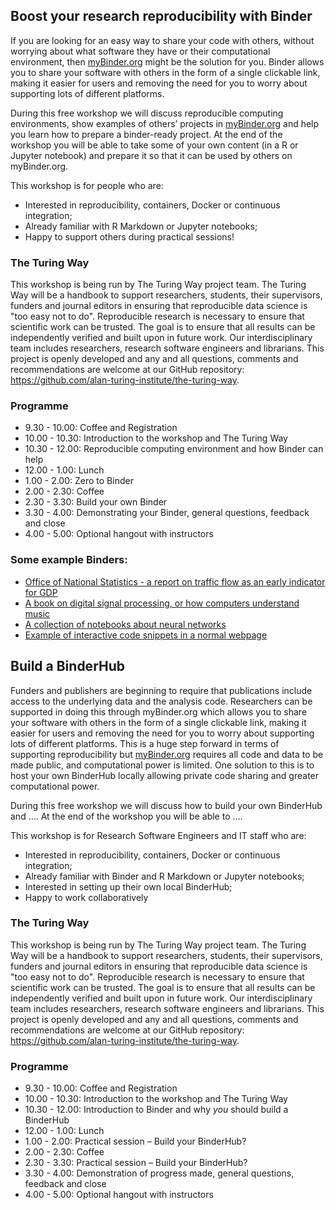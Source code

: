 ## Boost your research reproducibility with Binder

If you are looking for an easy way to share your code with others, without worrying about what software they have or their computational environment, then [myBinder.org](https://mybinder.org/) might be the solution for you. Binder allows you to share your software with others in the form of a single clickable link, making it easier for users and removing the need for you to worry about supporting lots of different platforms. 

During this free workshop we will discuss reproducible computing environments, show examples of others’ projects in [myBinder.org](https://mybinder.org/) and help you learn how to prepare a binder-ready project. At the end of the workshop you will be able to take some of your own content (in a R or Jupyter notebook) and prepare it so that it can be used by others on myBinder.org.

This workshop is for people who are:
*	Interested in reproducibility, containers, Docker or continuous integration; 
*	Already familiar with R Markdown or Jupyter notebooks;
*	Happy to support others during practical sessions!

### The Turing Way
This workshop is being run by The Turing Way project team. The Turing Way will be a handbook to support researchers, students, their supervisors, funders and journal editors in ensuring that reproducible data science is "too easy not to do". Reproducible research is necessary to ensure that scientific work can be trusted. The goal is to ensure that all results can be independently verified and built upon in future work. Our interdisciplinary team includes researchers, research software engineers and librarians. This project is openly developed and any and all questions, comments and recommendations are welcome at our GitHub repository: https://github.com/alan-turing-institute/the-turing-way.

### Programme
* 9.30 - 10.00: Coffee and Registration
* 10.00 - 10.30: Introduction to the workshop and The Turing Way
* 10.30 - 12.00: Reproducible computing environment and how Binder can help
* 12.00 - 1.00: Lunch
* 1.00 - 2.00: Zero to Binder
* 2.00 - 2.30: Coffee
* 2.30 - 3.30: Build your own Binder
* 3.30 - 4.00: Demonstrating your Binder, general questions, feedback and close
* 4.00 - 5.00: Optional hangout with instructors

### Some example Binders:
*	[Office of National Statistics - a report on traffic flow as an early indicator for GDP](https://mybinder.org/v2/gh/ONSBigData/traffic_as_early_indicator/master?filepath=Report%20-%20Annual%20average%20daily%20traffic%20flow%20(AADF)%20as%20a%20correlate%20for%20GDP%20growth-Final.ipynb)
*	[A book on digital signal processing, or how computers understand music](https://mybinder.org/v2/gh/AllenDowney/ThinkDSP/master?filepath=code/cacophony.ipynb)
*	[A collection of notebooks about neural networks](https://mybinder.org/v2/gh/Calysto/conx/master?filepath=binder%2Findex.ipynb)
*	[Example of interactive code snippets in a normal webpage](https://spacy.io/usage/linguistic-features#pos-tagging)

## Build a BinderHub

Funders and publishers are beginning to require that publications include access to the underlying data and the analysis code. Researchers can be supported in doing this through myBinder.org which allows you to share your software with others in the form of a single clickable link, making it easier for users and removing the need for you to worry about supporting lots of different platforms. This is a huge step forward in terms of supporting reproducibility but [myBinder.org](https://mybinder.org/) requires all code and data to be made public, and computational power is limited. One solution to this is to host your own BinderHub locally allowing private code sharing and greater computational power. 

During this free workshop we will discuss how to build your own BinderHub and …. At the end of the workshop you will be able to ….

This workshop is for Research Software Engineers and IT staff who are:
*	Interested in reproducibility, containers, Docker or continuous integration; 
*	Already familiar with Binder and R Markdown or Jupyter notebooks;
*	Interested in setting up their own local BinderHub;
*	Happy to work collaboratively

### The Turing Way
This workshop is being run by The Turing Way project team. The Turing Way will be a handbook to support researchers, students, their supervisors, funders and journal editors in ensuring that reproducible data science is "too easy not to do". Reproducible research is necessary to ensure that scientific work can be trusted. The goal is to ensure that all results can be independently verified and built upon in future work. Our interdisciplinary team includes researchers, research software engineers and librarians. This project is openly developed and any and all questions, comments and recommendations are welcome at our GitHub repository: https://github.com/alan-turing-institute/the-turing-way.

### Programme
* 9.30 - 10.00: Coffee and Registration
* 10.00 - 10.30: Introduction to the workshop and The Turing Way
* 10.30 - 12.00: Introduction to Binder and why *you* should build a BinderHub
* 12.00 - 1.00: Lunch
* 1.00 - 2.00: Practical session – Build your BinderHub?
* 2.00 - 2.30: Coffee
* 2.30 - 3.30: Practical session – Build your BinderHub?
* 3.30 - 4.00: Demonstration of progress made, general questions, feedback and close
* 4.00 - 5.00: Optional hangout with instructors
